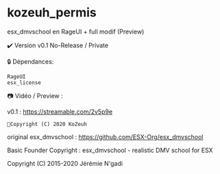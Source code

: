 # kozeuh_permis
esx_dmvschool en RageUI + full modif (Preview)

✔️ Version v0.1 No-Release / Private 

🔒 Dépendances:

    RageUI
    esx_license


📷 Vidéo / Preview :

v0.1 : https://streamable.com/2v5p9e



    🔖Copyright (C) 2020 KoZeuh 



original esx_dmvschool  : https://github.com/ESX-Org/esx_dmvschool

Basic Founder Copyright : esx_dmvschool - realistic DMV school for ESX

Copyright (C) 2015-2020 Jérémie N'gadi
